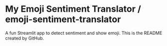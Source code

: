 # My Emoji Sentiment Translator / emoji-sentiment-translator
A fun Streamlit app to detect sentiment and show emoji.
This is the README created by GitHub.

